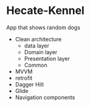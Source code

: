 # Hecate-Kennel
App that shows random dogs

- Clean architecture 
  - data layer
  - Domain layer
  - Presentation layer
  - Common 
- MVVM
- retrofit
- Dagger Hilt
- Glide
- Navigation components
